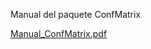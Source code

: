 Manual del paquete ConfMatrix


[Manual_ConfMatrix.pdf](https://github.com/user-attachments/files/17585652/Manual_ConfMatrix.pdf)

